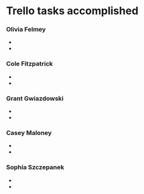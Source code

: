 # Trello tasks accomplished
### Olivia Felmey
-
-
### Cole Fitzpatrick
-
-
### Grant Gwiazdowski
-
-
### Casey Maloney
-
-
### Sophia Szczepanek
-
-
